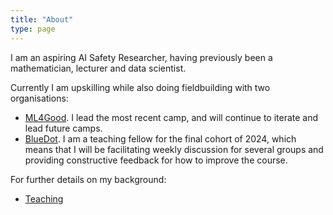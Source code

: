 ```yaml
---
title: "About"
type: page
---
```


I am an aspiring AI Safety Researcher, having previously been a mathematician, lecturer and data scientist.

Currently I am upskilling while also doing fieldbuilding with two organisations:
- [ML4Good](https://www.ml4good.org/). I lead the most recent camp, and will continue to iterate and lead future camps.
- [BlueDot](https://bluedot.org/). I am a teaching fellow for the final cohort of 2024, which means that I will be facilitating weekly discussion for several groups and providing constructive feedback for how to improve the course.

For further details on my background:

- [Teaching](/about-me/teaching/)